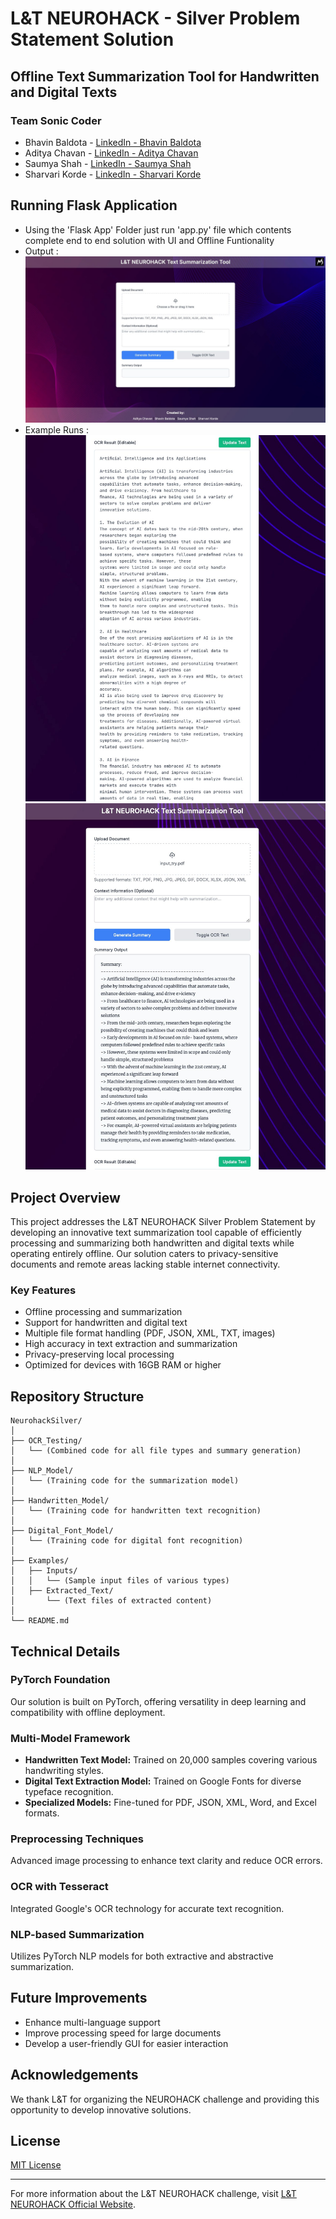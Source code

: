 # L&T NEUROHACK - Silver Problem Statement Solution

## Offline Text Summarization Tool for Handwritten and Digital Texts

### Team Sonic Coder
- Bhavin Baldota - [LinkedIn - Bhavin Baldota](https://www.linkedin.com/in/bhavin-baldota-103553234)
- Aditya Chavan - [LinkedIn - Aditya Chavan](https://www.linkedin.com/in/aditya-chavan-5117aa268?utm_source=share&utm_campaign=share_via&utm_content=profile&utm_medium=android_app)
- Saumya Shah - [LinkedIn - Saumya Shah](https://www.linkedin.com/in/saumya-shah-9b2579273?utm_source=share&utm_campaign=share_via&utm_content=profile&utm_medium=android_app)
- Sharvari Korde - [LinkedIn - Sharvari Korde](https://www.linkedin.com/in/sharvari-korde-85b993268?utm_source=share&utm_campaign=share_via&utm_content=profile&utm_medium=android_app)

## Running Flask Application 
- Using the 'Flask App' Folder just run 'app.py' file which contents complete end to end solution with UI and Offline Funtionality
- Output : ![alt text](<WhatsApp Image 2024-10-19 at 15.32.09_38a7af06.jpg>)
- Example Runs : ![alt text](<WhatsApp Image 2024-10-19 at 15.27.14_57278fb0.jpg>) ![alt text](<WhatsApp Image 2024-10-19 at 15.27.15_3802d5f3.jpg>)



## Project Overview

This project addresses the L&T NEUROHACK Silver Problem Statement by developing an innovative text summarization tool capable of efficiently processing and summarizing both handwritten and digital texts while operating entirely offline. Our solution caters to privacy-sensitive documents and remote areas lacking stable internet connectivity.

### Key Features

- Offline processing and summarization
- Support for handwritten and digital text
- Multiple file format handling (PDF, JSON, XML, TXT, images)
- High accuracy in text extraction and summarization
- Privacy-preserving local processing
- Optimized for devices with 16GB RAM or higher

## Repository Structure

```
NeurohackSilver/
│
├── OCR_Testing/
│   └── (Combined code for all file types and summary generation)
│
├── NLP_Model/
│   └── (Training code for the summarization model)
│
├── Handwritten_Model/
│   └── (Training code for handwritten text recognition)
│
├── Digital_Font_Model/
│   └── (Training code for digital font recognition)
│
├── Examples/
│   ├── Inputs/
│   │   └── (Sample input files of various types)
│   ├── Extracted_Text/
│       └── (Text files of extracted content)
│
└── README.md
```


## Technical Details

### PyTorch Foundation
Our solution is built on PyTorch, offering versatility in deep learning and compatibility with offline deployment.

### Multi-Model Framework
- **Handwritten Text Model:** Trained on 20,000 samples covering various handwriting styles.
- **Digital Text Extraction Model:** Trained on Google Fonts for diverse typeface recognition.
- **Specialized Models:** Fine-tuned for PDF, JSON, XML, Word, and Excel formats.

### Preprocessing Techniques
Advanced image processing to enhance text clarity and reduce OCR errors.

### OCR with Tesseract
Integrated Google's OCR technology for accurate text recognition.

### NLP-based Summarization
Utilizes PyTorch NLP models for both extractive and abstractive summarization.

## Future Improvements

- Enhance multi-language support
- Improve processing speed for large documents
- Develop a user-friendly GUI for easier interaction

## Acknowledgements

We thank L&T for organizing the NEUROHACK challenge and providing this opportunity to develop innovative solutions.

## License

[MIT License](LICENSE)

---

For more information about the L&T NEUROHACK challenge, visit [L&T NEUROHACK Official Website](https://unstop.com/competitions/lt-neurohack-coep-mindspark-1177482?lb=NNlJdAID&fbclid=PAZXh0bgNhZW0CMTEAAabGJTa5pNxRyIzkXewlq3kVGnqpax2xh61YLwJ1QxBnCeNF_kHaOo0QtyI_aem_pgVH7177cRA2dyjworV-wQ).
